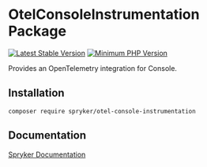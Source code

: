 # OtelConsoleInstrumentation Package
[![Latest Stable Version](https://poser.pugx.org/spryker/otel-console-instrumentation/v/stable.svg)](https://packagist.org/packages/spryker/otel-console-instrumentation)
[![Minimum PHP Version](https://img.shields.io/badge/php-%3E%3D%208.1-8892BF.svg)](https://php.net/)

Provides an OpenTelemetry integration for Console.

## Installation

```
composer require spryker/otel-console-instrumentation
```

## Documentation

[Spryker Documentation](https://docs.spryker.com)
